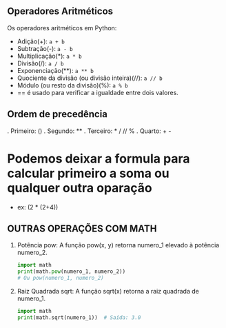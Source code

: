 ## Operadores Aritméticos
Os operadores aritméticos em Python:

- Adição(+): `a + b`
- Subtração(-): `a - b`
- Multiplicação(*): `a * b`
- Divisão(/): `a / b`
- Exponenciação(**): `a ** b`
- Quociente da divisão (ou divisão inteira)(//): `a // b`
- Módulo (ou resto da divisão)(%): `a % b`
- == é usado para verificar a igualdade entre dois valores.

## Ordem de precedência
. Primeiro: ()
. Segundo: **
. Terceiro: * / // %
. Quarto: + - 
 
# Podemos deixar a formula para calcular primeiro a soma ou qualquer outra oparação
- ex: (2 * (2+4)) 

## OUTRAS OPERAÇÕES COM MATH

1. Potência pow: A função pow(x, y) retorna numero_1 elevado à potência numero_2.
    ```python
    import math
    print(math.pow(numero_1, numero_2))
    # Ou pow(numero_1, numero_2)
    ```

2. Raiz Quadrada sqrt: A função sqrt(x) retorna a raiz quadrada de numero_1.
    ```python
    import math
    print(math.sqrt(numero_1))  # Saída: 3.0
    ```